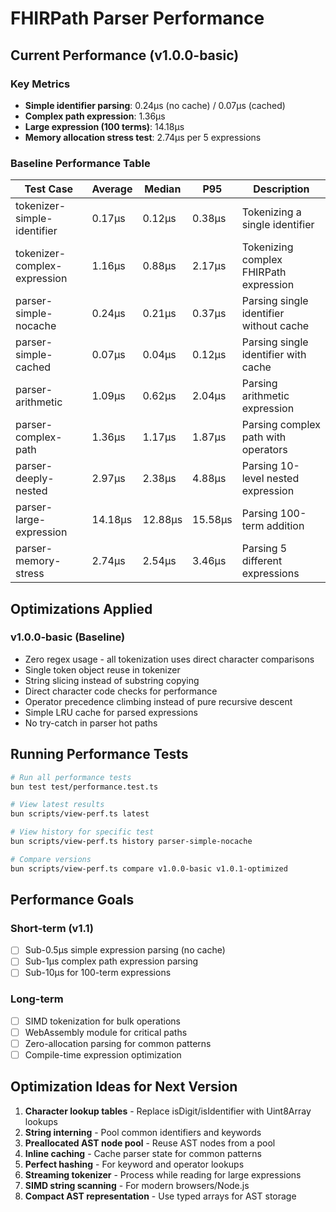 # FHIRPath Parser Performance

## Current Performance (v1.0.0-basic)

### Key Metrics
- **Simple identifier parsing**: 0.24μs (no cache) / 0.07μs (cached)
- **Complex path expression**: 1.36μs
- **Large expression (100 terms)**: 14.18μs
- **Memory allocation stress test**: 2.74μs per 5 expressions

### Baseline Performance Table

| Test Case | Average | Median | P95 | Description |
|-----------|---------|--------|-----|-------------|
| tokenizer-simple-identifier | 0.17μs | 0.12μs | 0.38μs | Tokenizing a single identifier |
| tokenizer-complex-expression | 1.16μs | 0.88μs | 2.17μs | Tokenizing complex FHIRPath expression |
| parser-simple-nocache | 0.24μs | 0.21μs | 0.37μs | Parsing single identifier without cache |
| parser-simple-cached | 0.07μs | 0.04μs | 0.12μs | Parsing single identifier with cache |
| parser-arithmetic | 1.09μs | 0.62μs | 2.04μs | Parsing arithmetic expression |
| parser-complex-path | 1.36μs | 1.17μs | 1.87μs | Parsing complex path with operators |
| parser-deeply-nested | 2.97μs | 2.38μs | 4.88μs | Parsing 10-level nested expression |
| parser-large-expression | 14.18μs | 12.88μs | 15.58μs | Parsing 100-term addition |
| parser-memory-stress | 2.74μs | 2.54μs | 3.46μs | Parsing 5 different expressions |

## Optimizations Applied

### v1.0.0-basic (Baseline)
- Zero regex usage - all tokenization uses direct character comparisons
- Single token object reuse in tokenizer
- String slicing instead of substring copying
- Direct character code checks for performance
- Operator precedence climbing instead of pure recursive descent
- Simple LRU cache for parsed expressions
- No try-catch in parser hot paths

## Running Performance Tests

```bash
# Run all performance tests
bun test test/performance.test.ts

# View latest results
bun scripts/view-perf.ts latest

# View history for specific test
bun scripts/view-perf.ts history parser-simple-nocache

# Compare versions
bun scripts/view-perf.ts compare v1.0.0-basic v1.0.1-optimized
```

## Performance Goals

### Short-term (v1.1)
- [ ] Sub-0.5μs simple expression parsing (no cache)
- [ ] Sub-1μs complex path expression parsing
- [ ] Sub-10μs for 100-term expressions

### Long-term
- [ ] SIMD tokenization for bulk operations
- [ ] WebAssembly module for critical paths
- [ ] Zero-allocation parsing for common patterns
- [ ] Compile-time expression optimization

## Optimization Ideas for Next Version

1. **Character lookup tables** - Replace isDigit/isIdentifier with Uint8Array lookups
2. **String interning** - Pool common identifiers and keywords
3. **Preallocated AST node pool** - Reuse AST nodes from a pool
4. **Inline caching** - Cache parser state for common patterns
5. **Perfect hashing** - For keyword and operator lookups
6. **Streaming tokenizer** - Process while reading for large expressions
7. **SIMD string scanning** - For modern browsers/Node.js
8. **Compact AST representation** - Use typed arrays for AST storage